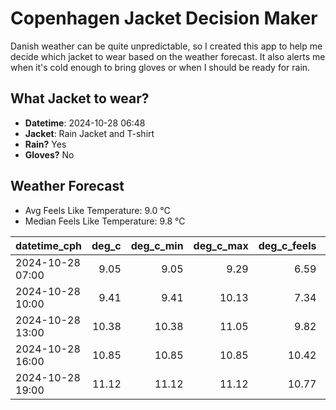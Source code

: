 
# Copenhagen Jacket Decision Maker

Danish weather can be quite unpredictable, so I created this app to help me decide which jacket to wear based on the weather forecast. 
It also alerts me when it's cold enough to bring gloves or when I should be ready for rain.

## What Jacket to wear?

- **Datetime**: 2024-10-28 06:48
- **Jacket**: Rain Jacket and T-shirt
- **Rain?** Yes
- **Gloves?** No

## Weather Forecast
- Avg Feels Like Temperature: 9.0 °C
- Median Feels Like Temperature: 9.8 °C

| datetime_cph     |   deg_c |   deg_c_min |   deg_c_max |   deg_c_feels | weather   | wind   | rain   |
|:-----------------|--------:|------------:|------------:|--------------:|:----------|:-------|:-------|
| 2024-10-28 07:00 |    9.05 |        9.05 |        9.29 |          6.59 | Clouds    | Low    | None   |
| 2024-10-28 10:00 |    9.41 |        9.41 |       10.13 |          7.34 | Rain      | Low    | Low    |
| 2024-10-28 13:00 |   10.38 |       10.38 |       11.05 |          9.82 | Rain      | Low    | Low    |
| 2024-10-28 16:00 |   10.85 |       10.85 |       10.85 |         10.42 | Rain      | Low    | Low    |
| 2024-10-28 19:00 |   11.12 |       11.12 |       11.12 |         10.77 | Rain      | Low    | Low    |
        
